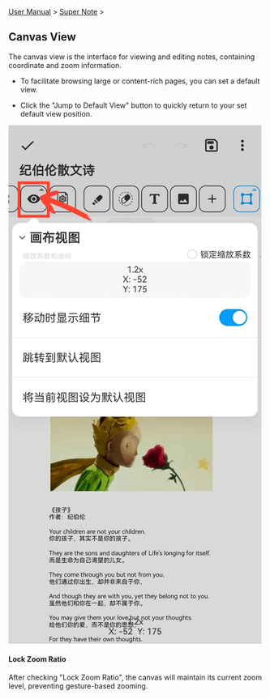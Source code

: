 [User Manual](/dragonnest/drawnote/manual/en) > [Super Note](/dragonnest/drawnote/manual/en/super_note) >

Canvas View
---
The canvas view is the interface for viewing and editing notes, containing coordinate and zoom information.

- To facilitate browsing large or content-rich pages, you can set a default view.

- Click the "Jump to Default View" button to quickly return to your set default view position.

![](imgs/canvas_view.png)

#### Lock Zoom Ratio
After checking "Lock Zoom Ratio", the canvas will maintain its current zoom level, preventing gesture-based zooming.
